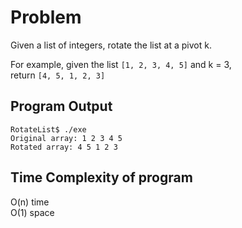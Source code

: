 # Problem

Given a list of integers, rotate the list at a pivot k.

For example, given the list `[1, 2, 3, 4, 5]` and k = 3,\
return `[4, 5, 1, 2, 3]`

## Program Output

```
RotateList$ ./exe 
Original array: 1 2 3 4 5 
Rotated array: 4 5 1 2 3 
```

## Time Complexity of program
O(n) time\
O(1) space